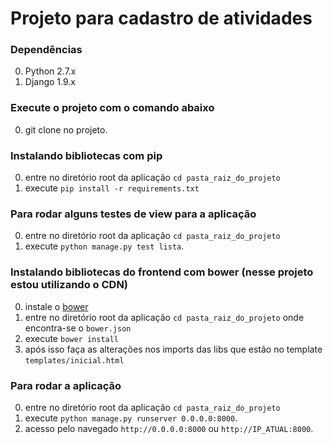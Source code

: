 # Projeto para cadastro de atividades

### Dependências

0. Python 2.7.x
0. Django 1.9.x

### Execute o projeto com o comando abaixo

0. git clone no projeto.

### Instalando bibliotecas com pip

0. entre no diretório root da aplicação `cd pasta_raiz_do_projeto`
0. execute `pip install -r requirements.txt`

### Para rodar alguns testes de view para a aplicação

0. entre no diretório root da aplicação `cd pasta_raiz_do_projeto`
0. execute `python manage.py test lista`.

### Instalando bibliotecas do frontend com bower (nesse projeto estou utilizando o CDN)

0. instale o [bower](http://bower.io/)
0. entre no diretório root da aplicação `cd pasta_raiz_do_projeto` onde encontra-se o `bower.json`
0. execute `bower install`
0. após isso faça as alterações nos imports das libs que estão no template `templates/inicial.html`

### Para rodar a aplicação

0. entre no diretório root da aplicação `cd pasta_raiz_do_projeto`
0. execute `python manage.py runserver 0.0.0.0:8000`.
0. acesso pelo navegado `http://0.0.0.0:8000` ou `http://IP_ATUAL:8000`.
